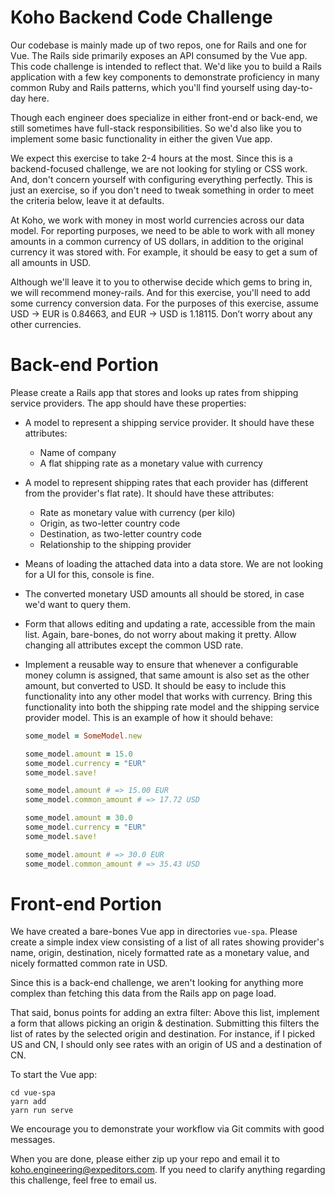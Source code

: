 # Koho Backend Code Challenge

Our codebase is mainly made up of two repos, one for Rails and one for Vue. The Rails side primarily exposes an API consumed by the Vue app. This code challenge is intended to reflect that. We'd like you to build a Rails application with a few key components to demonstrate proficiency in many common Ruby and Rails patterns, which you'll find yourself using day-to-day here.

Though each engineer does specialize in either front-end or back-end, we still sometimes have full-stack responsibilities. So we'd also like you to implement some basic functionality in either the given Vue app.

We expect this exercise to take 2-4 hours at the most. Since this is a backend-focused challenge, we are not looking for styling or CSS work. And, don't concern yourself with configuring everything perfectly. This is just an exercise, so if you don't need to tweak something in order to meet the criteria below, leave it at defaults.

At Koho, we work with money in most world currencies across our data model. For reporting purposes, we need to be able to work with all money amounts in a common currency of US dollars, in addition to the original currency it was stored with. For example, it should be easy to get a sum of all amounts in USD.

Although we'll leave it to you to otherwise decide which gems to bring in, we will recommend money-rails. And for this exercise, you'll need to add some currency conversion data. For the purposes of this exercise, assume USD -> EUR is 0.84663, and EUR -> USD is 1.18115. Don’t worry about any other currencies.

# Back-end Portion

Please create a Rails app that stores and looks up rates from shipping service providers. The app should have these properties:

* A model to represent a shipping service provider. It should have these attributes:
  * Name of company
  * A flat shipping rate as a monetary value with currency

* A model to represent shipping rates that each provider has (different from the provider's flat rate). It should have these attributes:
  * Rate as monetary value with currency (per kilo)
  * Origin, as two-letter country code
  * Destination, as two-letter country code
  * Relationship to the shipping provider

* Means of loading the attached data into a data store. We are not looking for a UI for this, console is fine.
* The converted monetary USD amounts all should be stored, in case we'd want to query them.
* Form that allows editing and updating a rate, accessible from the main list. Again, bare-bones, do not worry about making it pretty.  Allow changing all attributes except the common USD rate.
* Implement a reusable way to ensure that whenever a configurable money column is assigned, that same amount is also set as the other amount, but converted to USD. It should be easy to include this functionality into any other model that works with currency. Bring this functionality into both the shipping rate model and the shipping service provider model. This is an example of how it should behave:

  ```ruby
  some_model = SomeModel.new

  some_model.amount = 15.0
  some_model.currency = "EUR"
  some_model.save!

  some_model.amount # => 15.00 EUR
  some_model.common_amount # => 17.72 USD

  some_model.amount = 30.0
  some_model.currency = "EUR"
  some_model.save!

  some_model.amount # => 30.0 EUR
  some_model.common_amount # => 35.43 USD
  ```

# Front-end Portion

We have created a bare-bones Vue app in directories `vue-spa`. Please create a simple index view consisting of a list of all rates showing provider's name, origin, destination, nicely formatted rate as a monetary value, and nicely formatted common rate in USD.

Since this is a back-end challenge, we aren't looking for anything more complex than fetching this data from the Rails app on page load.

That said, bonus points for adding an extra filter: Above this list, implement a form that allows picking an origin & destination. Submitting this filters the list of rates by the selected origin and destination.  For instance, if I picked US and CN, I should only see rates with an origin of US and a destination of CN.

To start the Vue app:

```
cd vue-spa
yarn add
yarn run serve
```

We encourage you to demonstrate your workflow via Git commits with good messages.

When you are done, please either zip up your repo and email it to koho.engineering@expeditors.com. If you need to clarify anything regarding this challenge, feel free to email us.
